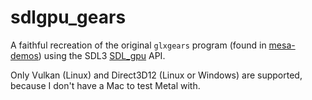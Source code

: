 # sdlgpu_gears
A faithful recreation of the original `glxgears` program (found in [mesa-demos](https://fossies.org/linux/mesa-demos/src/xdemos/glxgears.c)) using the SDL3 [SDL_gpu](https://wiki.libsdl.org/SDL3/CategoryGPU) API.

Only Vulkan (Linux) and Direct3D12 (Linux or Windows) are supported, because I don't have a Mac to test Metal with.
